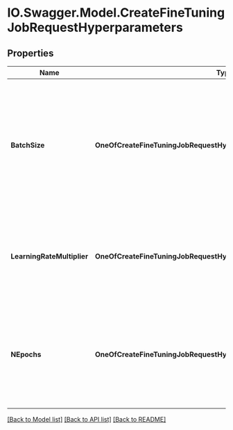 # IO.Swagger.Model.CreateFineTuningJobRequestHyperparameters
## Properties

Name | Type | Description | Notes
------------ | ------------- | ------------- | -------------
**BatchSize** | **OneOfCreateFineTuningJobRequestHyperparametersBatchSize** | Number of examples in each batch. A larger batch size means that model parameters are updated less frequently, but with lower variance.  | [optional] [default to auto]
**LearningRateMultiplier** | **OneOfCreateFineTuningJobRequestHyperparametersLearningRateMultiplier** | Scaling factor for the learning rate. A smaller learning rate may be useful to avoid overfitting.  | [optional] [default to auto]
**NEpochs** | **OneOfCreateFineTuningJobRequestHyperparametersNEpochs** | The number of epochs to train the model for. An epoch refers to one full cycle  through the training dataset.  | [optional] [default to auto]

[[Back to Model list]](../README.md#documentation-for-models) [[Back to API list]](../README.md#documentation-for-api-endpoints) [[Back to README]](../README.md)

